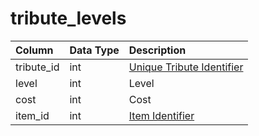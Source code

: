 # tribute\_levels

| Column | Data Type | Description |
| :--- | :--- | :--- |
| tribute\_id | int | [Unique Tribute Identifier](tributes.md) |
| level | int | Level |
| cost | int | Cost |
| item\_id | int | [Item Identifier](../../../schema/categories/items/items.md) |

